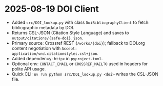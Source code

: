 # 2025-08-19 DOI Client

- Added `src/DOI_lookup.py` with class `DoiBibliographyClient` to fetch bibliographic metadata by DOI.
- Returns CSL-JSON (Citation Style Language) and saves to `output/citations/{safe-doi}.json`.
- Primary source: Crossref REST (`/works/{doi}`); fallback to DOI.org content negotiation with `Accept: application/vnd.citationstyles.csl+json`.
- Added dependency: `httpx` in `pyproject.toml`.
- Optional env: `CONTACT_EMAIL` or `CROSSREF_MAILTO` used in headers for polite API usage.
- Quick CLI: `uv run python src/DOI_lookup.py <doi>` writes the CSL-JSON file.
